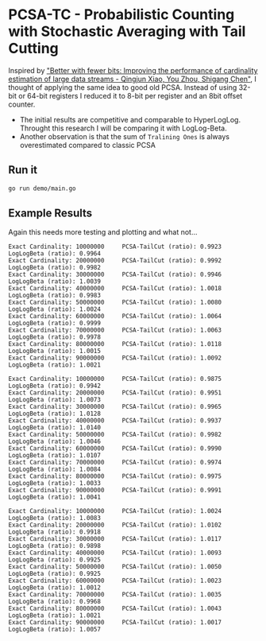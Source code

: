 # PCSA-TC - Probabilistic Counting with Stochastic Averaging with Tail Cutting

Inspired by ["Better with fewer bits: Improving the performance of cardinality estimation of large data streams - Qingjun Xiao, You Zhou, Shigang Chen"](http://cse.seu.edu.cn/PersonalPage/csqjxiao/csqjxiao_files/papers/INFOCOM17.pdf), I thought of applying the same idea to good old PCSA. Instead of using 32-bit or 64-bit registers I reduced it to 8-bit per register and an 8bit offset counter.
* The initial results are competitive and comparable to HyperLogLog. Throught this research I will be comparing it with LogLog-Beta.
* Another observation is that the sum of `Tralining Ones` is always overestimated compared to classic PCSA

## Run it
```bash
go run demo/main.go
```

## Example Results
Again this needs more testing and plotting and what not...
```
Exact Cardinality: 10000000     PCSA-TailCut (ratio): 0.9923    LogLogBeta (ratio): 0.9964
Exact Cardinality: 20000000     PCSA-TailCut (ratio): 0.9992    LogLogBeta (ratio): 0.9982
Exact Cardinality: 30000000     PCSA-TailCut (ratio): 0.9946    LogLogBeta (ratio): 1.0039
Exact Cardinality: 40000000     PCSA-TailCut (ratio): 1.0018    LogLogBeta (ratio): 0.9983
Exact Cardinality: 50000000     PCSA-TailCut (ratio): 1.0080    LogLogBeta (ratio): 1.0024
Exact Cardinality: 60000000     PCSA-TailCut (ratio): 1.0064    LogLogBeta (ratio): 0.9999
Exact Cardinality: 70000000     PCSA-TailCut (ratio): 1.0063    LogLogBeta (ratio): 0.9978
Exact Cardinality: 80000000     PCSA-TailCut (ratio): 1.0118    LogLogBeta (ratio): 1.0015
Exact Cardinality: 90000000     PCSA-TailCut (ratio): 1.0092    LogLogBeta (ratio): 1.0021
```

```
Exact Cardinality: 10000000     PCSA-TailCut (ratio): 0.9875    LogLogBeta (ratio): 0.9942
Exact Cardinality: 20000000     PCSA-TailCut (ratio): 0.9951    LogLogBeta (ratio): 1.0073
Exact Cardinality: 30000000     PCSA-TailCut (ratio): 0.9965    LogLogBeta (ratio): 1.0128
Exact Cardinality: 40000000     PCSA-TailCut (ratio): 0.9937    LogLogBeta (ratio): 1.0140
Exact Cardinality: 50000000     PCSA-TailCut (ratio): 0.9982    LogLogBeta (ratio): 1.0046
Exact Cardinality: 60000000     PCSA-TailCut (ratio): 0.9990    LogLogBeta (ratio): 1.0107
Exact Cardinality: 70000000     PCSA-TailCut (ratio): 0.9974    LogLogBeta (ratio): 1.0084
Exact Cardinality: 80000000     PCSA-TailCut (ratio): 0.9975    LogLogBeta (ratio): 1.0033
Exact Cardinality: 90000000     PCSA-TailCut (ratio): 0.9991    LogLogBeta (ratio): 1.0041
```

```
Exact Cardinality: 10000000     PCSA-TailCut (ratio): 1.0024    LogLogBeta (ratio): 1.0083
Exact Cardinality: 20000000     PCSA-TailCut (ratio): 1.0102    LogLogBeta (ratio): 0.9918
Exact Cardinality: 30000000     PCSA-TailCut (ratio): 1.0117    LogLogBeta (ratio): 0.9898
Exact Cardinality: 40000000     PCSA-TailCut (ratio): 1.0093    LogLogBeta (ratio): 0.9925
Exact Cardinality: 50000000     PCSA-TailCut (ratio): 1.0050    LogLogBeta (ratio): 0.9925
Exact Cardinality: 60000000     PCSA-TailCut (ratio): 1.0023    LogLogBeta (ratio): 1.0012
Exact Cardinality: 70000000     PCSA-TailCut (ratio): 1.0035    LogLogBeta (ratio): 0.9968
Exact Cardinality: 80000000     PCSA-TailCut (ratio): 1.0043    LogLogBeta (ratio): 1.0021
Exact Cardinality: 90000000     PCSA-TailCut (ratio): 1.0017    LogLogBeta (ratio): 1.0057
```